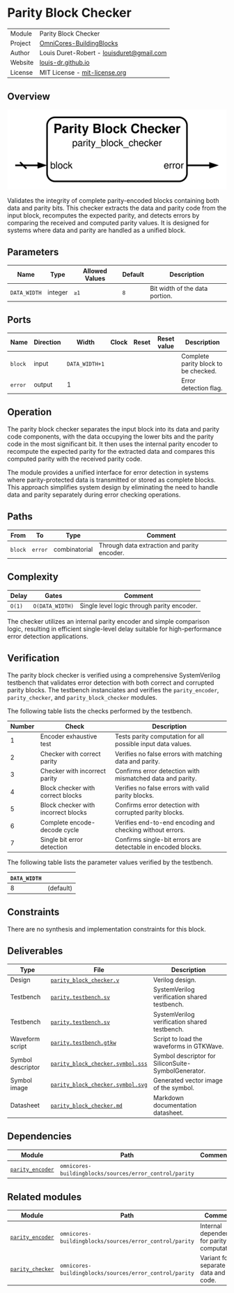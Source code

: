 # Parity Block Checker

|         |                                                                                  |
| ------- | -------------------------------------------------------------------------------- |
| Module  | Parity Block Checker                                                             |
| Project | [OmniCores-BuildingBlocks](https://github.com/Louis-DR/OmniCores-BuildingBlocks) |
| Author  | Louis Duret-Robert - [louisduret@gmail.com](mailto:louisduret@gmail.com)         |
| Website | [louis-dr.github.io](https://louis-dr.github.io)                                 |
| License | MIT License - [mit-license.org](https://mit-license.org)                         |

## Overview

![parity_block_checker](parity_block_checker.symbol.svg)

Validates the integrity of complete parity-encoded blocks containing both data and parity bits. This checker extracts the data and parity code from the input block, recomputes the expected parity, and detects errors by comparing the received and computed parity values. It is designed for systems where data and parity are handled as a unified block.

## Parameters

| Name         | Type    | Allowed Values | Default | Description                    |
| ------------ | ------- | -------------- | ------- | ------------------------------ |
| `DATA_WIDTH` | integer | `≥1`           | `8`     | Bit width of the data portion. |

## Ports

| Name    | Direction | Width          | Clock | Reset | Reset value | Description                          |
| ------- | --------- | -------------- | ----- | ----- | ----------- | ------------------------------------ |
| `block` | input     | `DATA_WIDTH+1` |       |       |             | Complete parity block to be checked. |
| `error` | output    | 1              |       |       |             | Error detection flag.                |

## Operation

The parity block checker separates the input block into its data and parity code components, with the data occupying the lower bits and the parity code in the most significant bit. It then uses the internal parity encoder to recompute the expected parity for the extracted data and compares this computed parity with the received parity code.

The module provides a unified interface for error detection in systems where parity-protected data is transmitted or stored as complete blocks. This approach simplifies system design by eliminating the need to handle data and parity separately during error checking operations.

## Paths

| From    | To      | Type          | Comment                                     |
| ------- | ------- | ------------- | ------------------------------------------- |
| `block` | `error` | combinatorial | Through data extraction and parity encoder. |

## Complexity

| Delay  | Gates           | Comment                                    |
| ------ | --------------- | ------------------------------------------ |
| `O(1)` | `O(DATA_WIDTH)` | Single level logic through parity encoder. |

The checker utilizes an internal parity encoder and simple comparison logic, resulting in efficient single-level delay suitable for high-performance error detection applications.

## Verification

The parity block checker is verified using a comprehensive SystemVerilog testbench that validates error detection with both correct and corrupted parity blocks. The testbench instanciates and verifies the `parity_encoder`, `parity_checker`, and `parity_block_checker` modules.

The following table lists the checks performed by the testbench.

| Number | Check                               | Description                                                  |
| ------ | ----------------------------------- | ------------------------------------------------------------ |
| 1      | Encoder exhaustive test             | Tests parity computation for all possible input data values. |
| 2      | Checker with correct parity         | Verifies no false errors with matching data and parity.      |
| 3      | Checker with incorrect parity       | Confirms error detection with mismatched data and parity.    |
| 4      | Block checker with correct blocks   | Verifies no false errors with valid parity blocks.           |
| 5      | Block checker with incorrect blocks | Confirms error detection with corrupted parity blocks.       |
| 6      | Complete encode-decode cycle        | Verifies end-to-end encoding and checking without errors.    |
| 7      | Single bit error detection          | Confirms single-bit errors are detectable in encoded blocks. |

The following table lists the parameter values verified by the testbench.

| `DATA_WIDTH` |           |
| ------------ | --------- |
| 8            | (default) |

## Constraints

There are no synthesis and implementation constraints for this block.

## Deliverables

| Type              | File                                                                 | Description                                         |
| ----------------- | -------------------------------------------------------------------- | --------------------------------------------------- |
| Design            | [`parity_block_checker.v`](parity_block_checker.v)                   | Verilog design.                                     |
| Testbench         | [`parity.testbench.sv`](parity.testbench.sv)                         | SystemVerilog verification shared testbench.        |
| Testbench         | [`parity.testbench.sv`](parity.testbench.sv)                         | SystemVerilog verification shared testbench.        |
| Waveform script   | [`parity.testbench.gtkw`](parity.testbench.gtkw)                     | Script to load the waveforms in GTKWave.            |
| Symbol descriptor | [`parity_block_checker.symbol.sss`](parity_block_checker.symbol.sss) | Symbol descriptor for SiliconSuite-SymbolGenerator. |
| Symbol image      | [`parity_block_checker.symbol.svg`](parity_block_checker.symbol.svg) | Generated vector image of the symbol.               |
| Datasheet         | [`parity_block_checker.md`](parity_block_checker.md)                 | Markdown documentation datasheet.                   |

## Dependencies

| Module                                | Path                                                    | Comment |
| ------------------------------------- | ------------------------------------------------------- | ------- |
| [`parity_encoder`](parity_encoder.md) | `omnicores-buildingblocks/sources/error_control/parity` |         |

## Related modules

| Module                                | Path                                                    | Comment                                     |
| ------------------------------------- | ------------------------------------------------------- | ------------------------------------------- |
| [`parity_encoder`](parity_encoder.md) | `omnicores-buildingblocks/sources/error_control/parity` | Internal dependency for parity computation. |
| [`parity_checker`](parity_checker.md) | `omnicores-buildingblocks/sources/error_control/parity` | Variant for separate data and code.         |
